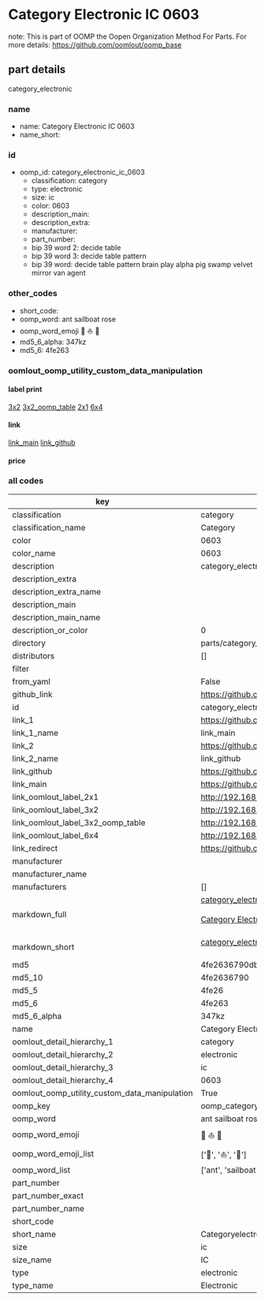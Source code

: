# Category Electronic IC 0603  

note: This is part of OOMP the Oopen Organization Method For Parts. For more details: https://github.com/oomlout/oomp_base

##  part details
  



category_electronic



### name
* name: Category Electronic IC 0603
* name_short: 
### id
* oomp_id: category_electronic_ic_0603
  * classification: category
  * type: electronic
  * size: ic
  * color: 0603
  * description_main: 
  * description_extra: 
  * manufacturer: 
  * part_number: 
  * bip 39 word 2: decide table
  * bip 39 word 3: decide table pattern
  * bip 39 word: decide table pattern brain play alpha pig swamp velvet mirror van agent

### other_codes
* short_code: 
* oomp_word: ant sailboat rose
* oomp_word_emoji :ant: :sailboat: :rose:
* md5_6_alpha: 347kz
* md5_6: 4fe263






### oomlout_oomp_utility_custom_data_manipulation
#### label print
[3x2](http://192.168.1.245:1112/?label=oomp%20347kz)
[3x2_oomp_table](http://192.168.1.108:1112/?label=oomp%20347kz)
[2x1](http://192.168.1.242:1112/?label=oomp%20347kz)
[6x4](http://192.168.1.55:1112/?label=oomp%20347kz)    

#### link

[link_main](https://github.com/oomlout/oomlout_oomp_version_1_messy/tree/main/parts/category_electronic_ic_0603) [link_github](https://github.com/oomlout/oomlout_oomp_version_1_messy/tree/main/parts/category_electronic_ic_0603)                             

#### price







### all codes 
| key | value |  
| --- | --- |  
| classification | category |  
| classification_name | Category |  
| color | 0603 |  
| color_name | 0603 |  
| description | category_electronic |  
| description_extra |  |  
| description_extra_name |  |  
| description_main |  |  
| description_main_name |  |  
| description_or_color | 0  |  
| directory | parts/category_electronic_ic_0603 |  
| distributors | [] |  
| filter |  |  
| from_yaml | False |  
| github_link | https://github.com/oomlout/oomlout_oomp_part_src/tree/main/parts/category_electronic_ic_0603 |  
| id | category_electronic_ic_0603 |  
| link_1 | https://github.com/oomlout/oomlout_oomp_version_1_messy/tree/main/parts/category_electronic_ic_0603 |  
| link_1_name | link_main |  
| link_2 | https://github.com/oomlout/oomlout_oomp_version_1_messy/tree/main/parts/category_electronic_ic_0603 |  
| link_2_name | link_github |  
| link_github | https://github.com/oomlout/oomlout_oomp_version_1_messy/tree/main/parts/category_electronic_ic_0603 |  
| link_main | https://github.com/oomlout/oomlout_oomp_version_1_messy/tree/main/parts/category_electronic_ic_0603 |  
| link_oomlout_label_2x1 | http://192.168.1.242:1112/?label=oomp%20347kz |  
| link_oomlout_label_3x2 | http://192.168.1.245:1112/?label=oomp%20347kz |  
| link_oomlout_label_3x2_oomp_table | http://192.168.1.108:1112/?label=oomp%20347kz |  
| link_oomlout_label_6x4 | http://192.168.1.55:1112/?label=oomp%20347kz |  
| link_redirect | https://github.com/oomlout/oomlout_oomp_version_1_messy/tree/main/parts/category_electronic_ic_0603 |  
| manufacturer |  |  
| manufacturer_name |  |  
| manufacturers | [] |  
| markdown_full | [category_electronic_ic_0603](none)<br>[](none)<br>[Category Electronic Ic 0603](none)<br><br> |  
| markdown_short | [category_electronic_ic_0603](none)<br><br> |  
| md5 | 4fe2636790db34901c5321af42b739c6 |  
| md5_10 | 4fe2636790 |  
| md5_5 | 4fe26 |  
| md5_6 | 4fe263 |  
| md5_6_alpha | 347kz |  
| name | Category Electronic IC 0603 |  
| oomlout_detail_hierarchy_1 | category |  
| oomlout_detail_hierarchy_2 | electronic |  
| oomlout_detail_hierarchy_3 | ic |  
| oomlout_detail_hierarchy_4 | 0603 |  
| oomlout_oomp_utility_custom_data_manipulation | True |  
| oomp_key | oomp_category_electronic_ic_0603 |  
| oomp_word | ant sailboat rose |  
| oomp_word_emoji | :ant: :sailboat: :rose: |  
| oomp_word_emoji_list | [':ant:', ':sailboat:', ':rose:'] |  
| oomp_word_list | ['ant', 'sailboat', 'rose'] |  
| part_number |  |  
| part_number_exact |  |  
| part_number_name |  |  
| short_code |  |  
| short_name | Categoryelectronic |  
| size | ic |  
| size_name | IC |  
| type | electronic |  
| type_name | Electronic |  
